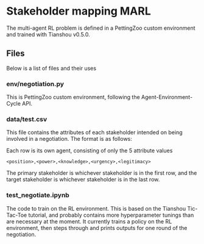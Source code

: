 # Stakeholder mapping MARL

The multi-agent RL problem is defined in a PettingZoo custom environment and trained with Tianshou v0.5.0.

## Files

Below is a list of files and their uses

### env/negotiation.py

This is PettingZoo custom environment, following the Agent-Environment-Cycle API.

### data/test.csv

This file contains the attributes of each stakeholder intended on being involved in a negotiation. The format is as follows:

Each row is its own agent, consisting of only the 5 attribute values
```
<position>,<power>,<knowledge>,<urgency>,<legitimacy>
```
The primary stakeholder is whichever stakeholder is in the first row, and the target stakeholder is whichever stakeholder is in the last row.

### test_negotiate.ipynb

The code to train on the RL environment. This is based on the Tianshou Tic-Tac-Toe tutorial, and probably contains more hyperparameter tunings than are necessary at the moment. It currently trains a policy on the RL environment, then steps through and prints outputs for one round of the negotiation.
